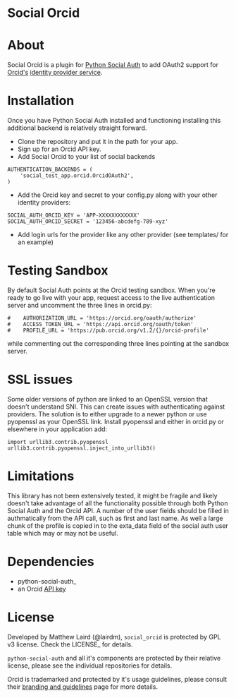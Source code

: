Social Orcid
==

About
=====

Social Orcid is a plugin for [Python Social Auth](python-social-auth_) to add OAuth2
support for [Orcid's](http://orcid.org) [identity provider service](https://members.orcid.org/api/oauth2).

Installation
============

Once you have Python Social Auth installed and functioning installing this additional backend is
relatively straight forward. 

- Clone the repository and put it in the path for your app. 
- Sign up for an Orcid API key. 
- Add Social Orcid to your list of social backends

```
AUTHENTICATION_BACKENDS = (
    'social_test_app.orcid.OrcidOAuth2',
)
```

- Add the Orcid key and secret to your config.py along with your other identity providers:

```
SOCIAL_AUTH_ORCID_KEY = 'APP-XXXXXXXXXXXX'
SOCIAL_AUTH_ORCID_SECRET = '123456-abcdefg-789-xyz'
```

- Add login urls for the provider like any other provider (see templates/ for an example)

Testing Sandbox
===============

By default Social Auth points at the Orcid testing sandbox. When you're ready to go live with your app,
request access to the live authentication server and uncomment the three lines in orcid.py:

```
#    AUTHORIZATION_URL = 'https://orcid.org/oauth/authorize'
#    ACCESS_TOKEN_URL = 'https://api.orcid.org/oauth/token'
#    PROFILE_URL = 'https://pub.orcid.org/v1.2/{}/orcid-profile'
```
while commenting out the corresponding three lines pointing at the sandbox server.

SSL issues
==========

Some older versions of python are linked to an OpenSSL version that doesn't understand SNI. This can
create issues with authenticating against providers. The solution is to either upgrade to a newer
python or use pyopenssl as your OpenSSL link. Install pyopenssl and either in orcid.py or elsewhere
in your application add:

```
import urllib3.contrib.pyopenssl
urllib3.contrib.pyopenssl.inject_into_urllib3()
```

Limitations
===========

This library has not been extensively tested, it might be fragile and likely doesn't take advantage of all
the functionality possible through both Python Social Auth and the Orcid API. A number of the user fields
should be filled in authmatically from the API call, such as first and last name. As well a large
chunk of the profile is copied in to the exta_data field of the social auth user table which may or
may not be useful.

Dependencies
============

- python-social-auth_
- an Orcid [API key](http://support.orcid.org/knowledgebase/articles/116739-register-a-client-application)

License
=======

Developed by Matthew Laird (@lairdm), ``social_orcid`` is protected by GPL v3 license. Check the LICENSE_ for
details.

``python-social-auth`` and all it's components are protected by their relative
license, please see the individual repositories for details.

Orcid is trademarked and protected by it's usage guidelines, please consult
their [branding and guidelines](https://orcid.org/trademark-and-id-display-guidelines) page for more details.
